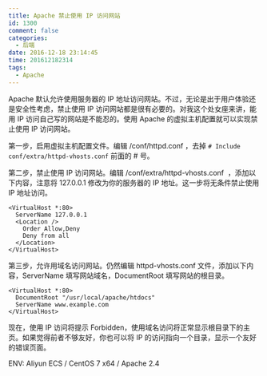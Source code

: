 ```yaml
---
title: Apache 禁止使用 IP 访问网站
id: 1300
comment: false
categories:
  - 后端
date: 2016-12-18 23:14:45
time: 201612182314
tags:
  - Apache
---
```


Apache 默认允许使用服务器的 IP 地址访问网站。不过，无论是出于用户体验还是安全性考虑，禁止使用 IP 访问网站都是很有必要的。对我这个处女座来讲，能用 IP 访问自己写的网站是不能忍的。使用 Apache 的虚拟主机配置就可以实现禁止使用 IP 访问网站。<!--more-->

第一步，启用虚拟主机配置文件。编辑 /conf/httpd.conf ，去掉 `# Include conf/extra/httpd-vhosts.conf` 前面的 # 号。

第二步，禁止使用 IP 访问网站。编辑 /conf/extra/httpd-vhosts.conf  ，添加以下内容，注意将 127.0.0.1 修改为你的服务器的 IP 地址。这一步将无条件禁止使用 IP 地址访问。

```
<VirtualHost *:80>
  ServerName 127.0.0.1
  <Location />
    Order Allow,Deny
    Deny from all
  </Location>
</VirtualHost>
```

第三步，允许用域名访问网站。仍然编辑 httpd-vhosts.conf 文件，添加以下内容，ServerName 填写网站域名，DocumentRoot 填写网站的根目录。

```
<VirtualHost *:80>
  DocumentRoot "/usr/local/apache/htdocs"
  ServerName www.example.com
</VirtualHost>
```

现在，使用 IP 访问将提示 Forbidden，使用域名访问将正常显示根目录下的主页。如果觉得前者不够友好，你也可以将 IP 的访问指向一个目录，显示一个友好的错误页面。

ENV: Aliyun ECS / CentOS 7 x64 / Apache 2.4